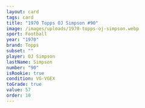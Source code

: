 ```yaml
---
layout: card
tags: card
title: "1970 Topps OJ Simpson #90"
image: /images/uploads/1970-topps-oj-simpson.webp
sport: Football
year: "1970"
brand: Topps
subset: ""
player: OJ Simpson
lastName: Simpson
number: "90"
isRookie: true
condition: VG-VGEX
toGrade: true
value: 57
order: 10
---
```

